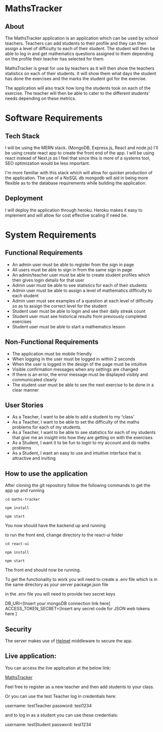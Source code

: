 # MathsTracker

## About

The MathsTracker application is an application which can be used by school
teachers. Teachers can add students to their profile and they can then assign a
level of difficulty to each of their student. The student will then be able to
log in and get mathematics questions assigned to them depending on the profile
their teacher has selected for them.

MathsTracker is great for use by teachers as it will then show the teachers
statistics on each of their students. It will show them what days the student
has done the exercises and the marks the student got for the exercise.

The application will also track how long the students took on each of the
exercise. The teacher will then be able to cater to the different students'
needs depending on these metrics.

# Software Requirements

## Tech Stack

I will be using the MERN stack. (MongoDB, Express.js, React and node.js) I'll be
using create react app to create the front end of the app. I will be using react
instead of Next.js as I feel that since this is more of a systems tool, SEO
optimization would be less important.

I'm more familiar with this stack which will allow for quicker production of the
application. The use of a NoSQL db mongodb will aid in being more flexible as to
the database requirements while building the application.

## Deployment

I will deploy the application through heroku. Heroku makes it easy to implement
and will allow for cost effective scaling if need be.

# System Requirements

## Functional Requirements

- An admin user must be able to register from the sign in page
- All users must be able to sign in from the same sign in page
- An admin/teacher user must be able to create student profiles which then gives
  login details for that user
- Admin user must be able to see statistics for each of their students
- Admin user must be able to assign a level of mathematics difficulty to each
  student
- Admin user must see examples of a question at each level of difficulty so as
  to assign the correct level for the student
- Student user must be able to login and see their daily streak count
- Student user must see historical results from previously completed exercises
- Student user must be able to start a mathematics lesson

## Non-Functional Requirements

- The application must be mobile friendly
- When logging in the user must be logged in within 2 seconds
- When the user is logged in the design of the page must be intuitive
- Visible confirmation messages when any settings are changed
- If there is an error, the error message must be displayed visibly and
  communicated clearly
- The student user must be able to see the next exercise to be done in a clear
  manner

## User Stories

- As a Teacher, I want to be able to add a student to my 'class'
- As a Teacher, I want to be able to set the difficulty of the maths problems
  for each of my students.
- As a Teacher, I want to be able to see statistics for each of my students that
  give me an insight into how they are getting on with the exercises
- As a Student, I want it to be fun to login to my account and do maths problems
- As a Student, I want an easy to use and intuitive interface that is attractive
  and inviting

## How to use the application

After cloning the git repository follow the following commands to get the app up
and running

`cd maths-tracker`

`npm install`

`npm start`

You now should have the backend up and running

to run the front end, change directory to the react-ui folder

`cd react-ui`

`npm install`

`npm start`

The front end should now be running.

To get the functionality to work you will need to create a .env file which is in
the same directory as your server package.json file

in the .env file you will need to provide two secret keys

DB_URI=[Insert your mongoDB connection link here] ACCESS_TOKEN_SECRET=[Insert
any secret code for JSON web tokens here ]

## Security

The server makes use of <a href="https://helmetjs.github.io/">Helmet</a>
middleware to secure the app.

## Live application:

You can access the live application at the below link:

<a href="https://heroku-todo-test.herokuapp.com/">MathsTracker</a>

Feel free to register as a new teacher and then add students to your class.

Or you can use the test Teacher log in credentials here:

username: testTeacher password: test1234

and to log in as a student you can use these credentials:

username: testStudent password: test1234
